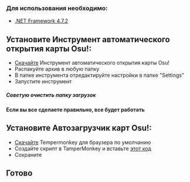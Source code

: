 ### Для использования необходимо:
- [.NET Framework 4.7.2](https://dotnet.microsoft.com/download/dotnet-framework/net472)



## Установите Инструмент автоматического открытия карты Osu!:

- [Скачайте](https://github.com/CrafterMinecrafter/Osu-Map-Downloader/releases) Инструмент автоматического открытия карты Osu!
- Распакуйте архив в любую папку
- В папке инструмента отредактируйте настройки в папке "Settings"
- Запустите инструмент
##### Советую очистить папку загрузок
#### Если вы все сделаете правильно, все будет работать

## Установите Автозагрузчик карт Osu!:
- [Скачайте](https://www.tampermonkey.net) Tempermonkey для браузера по умолчанию
- Создайте скрипт в TamperMonkey и вставьте [этот код](https://github.com/CrafterMinecrafter/Osu-Map-Downloader/blob/master/OsuMapDownloader/Index.js)
- Сохраните
## Готово
